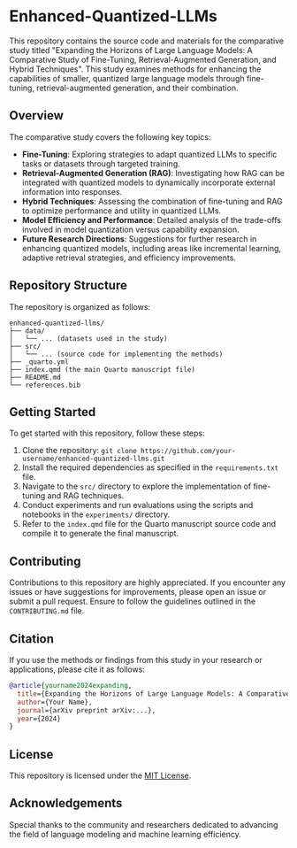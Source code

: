 # Enhanced-Quantized-LLMs

This repository contains the source code and materials for the comparative study
titled "Expanding the Horizons of Large Language Models: A Comparative Study of Fine-Tuning, Retrieval-Augmented Generation, and Hybrid Techniques". This study examines methods for enhancing the capabilities of smaller, quantized large language models through fine-tuning, retrieval-augmented generation, and their combination.

## Overview

The comparative study covers the following key topics:

- **Fine-Tuning**: Exploring strategies to adapt quantized LLMs to specific tasks or datasets through targeted training.
- **Retrieval-Augmented Generation (RAG)**: Investigating how RAG can be integrated with quantized models to dynamically incorporate external information into responses.
- **Hybrid Techniques**: Assessing the combination of fine-tuning and RAG to optimize performance and utility in quantized LLMs.
- **Model Efficiency and Performance**: Detailed analysis of the trade-offs involved in model quantization versus capability expansion.
- **Future Research Directions**: Suggestions for further research in enhancing quantized models, including areas like incremental learning, adaptive retrieval strategies, and efficiency improvements.

## Repository Structure

The repository is organized as follows:

```
enhanced-quantized-llms/
├── data/
│   └── ... (datasets used in the study)
├── src/
│   └── ... (source code for implementing the methods)
├── _quarto.yml
├── index.qmd (the main Quarto manuscript file)
├── README.md
└── references.bib
```

## Getting Started

To get started with this repository, follow these steps:

1. Clone the repository: `git clone https://github.com/your-username/enhanced-quantized-llms.git`
2. Install the required dependencies as specified in the `requirements.txt` file.
3. Navigate to the `src/` directory to explore the implementation of fine-tuning and RAG techniques.
4. Conduct experiments and run evaluations using the scripts and notebooks in the `experiments/` directory.
5. Refer to the `index.qmd` file for the Quarto manuscript source code and compile it to generate the final manuscript.

## Contributing

Contributions to this repository are highly appreciated. If you encounter any issues or have suggestions for improvements, please open an issue or submit a pull request. Ensure to follow the guidelines outlined in the `CONTRIBUTING.md` file.

## Citation

If you use the methods or findings from this study in your research or applications, please cite it as follows:

```bibtex
@article{yourname2024expanding,
  title={Expanding the Horizons of Large Language Models: A Comparative Study of Fine-Tuning, Retrieval-Augmented Generation, and Hybrid Techniques},
  author={Your Name},
  journal={arXiv preprint arXiv:...},
  year={2024}
}
```

## License

This repository is licensed under the [MIT License](LICENSE).

## Acknowledgements

Special thanks to the community and researchers dedicated to advancing the field of language modeling and machine learning efficiency.
```
